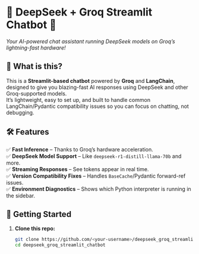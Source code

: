 # 🚀 DeepSeek + Groq Streamlit Chatbot 🤖  

*Your AI-powered chat assistant running DeepSeek models on Groq’s lightning-fast hardware!*  

## 🎯 What is this?  
This is a **Streamlit-based chatbot** powered by **Groq** and **LangChain**, designed to give you blazing-fast AI responses using DeepSeek and other Groq-supported models.  
It’s lightweight, easy to set up, and built to handle common LangChain/Pydantic compatibility issues so you can focus on chatting, not debugging.  

## 🛠️ Features  
✅ **Fast Inference** – Thanks to Groq’s hardware acceleration.  
✅ **DeepSeek Model Support** – Like `deepseek-r1-distill-llama-70b` and more.  
✅ **Streaming Responses** – See tokens appear in real time.  
✅ **Version Compatibility Fixes** – Handles `BaseCache`/Pydantic forward-ref issues.  
✅ **Environment Diagnostics** – Shows which Python interpreter is running in the sidebar.  

## 🚀 Getting Started  
1. **Clone this repo:**  
   ```bash
   git clone https://github.com/<your-username>/deepseek_groq_streamlit_chatbot.git
   cd deepseek_groq_streamlit_chatbot
